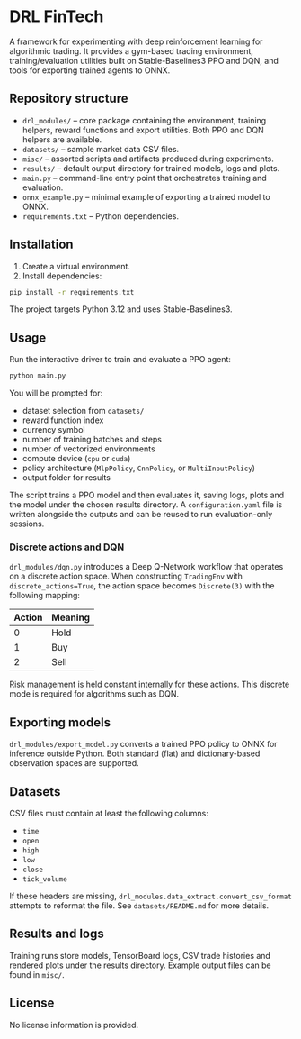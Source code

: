 # DRL FinTech

A framework for experimenting with deep reinforcement learning for algorithmic trading. It provides a gym-based trading environment, training/evaluation utilities built on Stable-Baselines3 PPO and DQN, and tools for exporting trained agents to ONNX.

## Repository structure

- `drl_modules/` – core package containing the environment, training helpers, reward functions and export utilities. Both PPO and DQN helpers are available.
- `datasets/` – sample market data CSV files.
- `misc/` – assorted scripts and artifacts produced during experiments.
- `results/` – default output directory for trained models, logs and plots.
- `main.py` – command-line entry point that orchestrates training and evaluation.
- `onnx_example.py` – minimal example of exporting a trained model to ONNX.
- `requirements.txt` – Python dependencies.

## Installation

1. Create a virtual environment.
2. Install dependencies:

```bash
pip install -r requirements.txt
```

The project targets Python 3.12 and uses Stable-Baselines3.

## Usage

Run the interactive driver to train and evaluate a PPO agent:

```bash
python main.py
```

You will be prompted for:

- dataset selection from `datasets/`
- reward function index
- currency symbol
- number of training batches and steps
- number of vectorized environments
- compute device (`cpu` or `cuda`)
- policy architecture (`MlpPolicy`, `CnnPolicy`, or `MultiInputPolicy`)
- output folder for results

The script trains a PPO model and then evaluates it, saving logs, plots and the model under the chosen results directory. A `configuration.yaml` file is written alongside the outputs and can be reused to run evaluation-only sessions.

### Discrete actions and DQN

`drl_modules/dqn.py` introduces a Deep Q-Network workflow that operates on a discrete action space. When constructing `TradingEnv` with `discrete_actions=True`, the action space becomes `Discrete(3)` with the following mapping:

| Action | Meaning |
|--------|---------|
| 0      | Hold    |
| 1      | Buy     |
| 2      | Sell    |

Risk management is held constant internally for these actions. This discrete mode is required for algorithms such as DQN.

## Exporting models

`drl_modules/export_model.py` converts a trained PPO policy to ONNX for inference outside Python. Both standard (flat) and dictionary-based observation spaces are supported.

## Datasets

CSV files must contain at least the following columns:

- `time`
- `open`
- `high`
- `low`
- `close`
- `tick_volume`

If these headers are missing, `drl_modules.data_extract.convert_csv_format` attempts to reformat the file. See `datasets/README.md` for more details.

## Results and logs

Training runs store models, TensorBoard logs, CSV trade histories and rendered plots under the results directory. Example output files can be found in `misc/`.

## License

No license information is provided.
